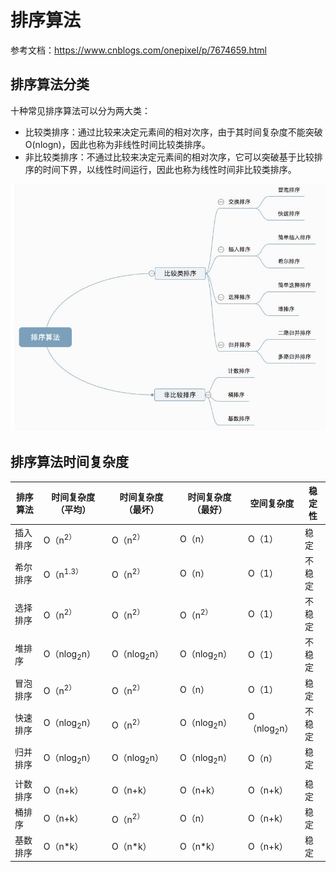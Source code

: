 # 排序算法

参考文档：https://www.cnblogs.com/onepixel/p/7674659.html

## 排序算法分类

十种常见排序算法可以分为两大类：

+ 比较类排序：通过比较来决定元素间的相对次序，由于其时间复杂度不能突破O(nlogn)，因此也称为非线性时间比较类排序。
+ 非比较类排序：不通过比较来决定元素间的相对次序，它可以突破基于比较排序的时间下界，以线性时间运行，因此也称为线性时间非比较类排序。

<img src="img/sort/sort1.jpg" width=600 />

## 排序算法时间复杂度

排序算法|时间复杂度（平均）|时间复杂度（最坏）|时间复杂度（最好）|空间复杂度|稳定性
-|-|-|-|-|-
插入排序|O（n<sup>2）|O（n<sup>2）|O（n）|O（1）|稳定
希尔排序|O（n<sup>1.3）|O（n<sup>2）|O（n）|O（1）|不稳定
选择排序|O（n<sup>2）|O（n<sup>2）|O（n<sup>2）|O（1）|不稳定
堆排序|O（nlog<sub>2</sub>n）|O（nlog<sub>2</sub>n）|O（nlog<sub>2</sub>n）|O（1）|不稳定
冒泡排序|O（n<sup>2）|O（n<sup>2）|O（n）|O（1）|稳定
快速排序|O（nlog<sub>2</sub>n）|O（n<sup>2）|O（nlog<sub>2</sub>n）|O（nlog<sub>2</sub>n）|不稳定
归并排序|O（nlog<sub>2</sub>n）|O（nlog<sub>2</sub>n）|O（nlog<sub>2</sub>n）|O（n）|稳定
 | | | | |  
计数排序|O（n+k）|O（n+k）|O（n+k）|O（n+k）|稳定
桶排序|O（n+k）|O（n<sup>2）|O（n）|O（n+k）|稳定
基数排序|O（n*k）|O（n*k）|O（n*k）|O（n+k）|稳定

